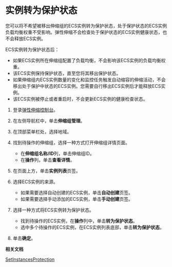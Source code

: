 # 实例转为保护状态

您可以将不希望被移出伸缩组的ECS实例转为保护状态，处于保护状态的ECS实例负载均衡权重不受影响。弹性伸缩不会检查处于保护状态的ECS实例健康状态，也不会释放ECS实例。

ECS实例转为保护状态后：

-   如果ECS实例所在伸缩组配置了负载均衡，不会影响该ECS实例的负载均衡权重。
-   该ECS实例保持保护状态，直至您将其移出保护状态。
-   如果伸缩组内ECS实例数量的变化和监控任务触发自动缩容的伸缩活动，不会移出处于保护中状态的ECS实例。您需要自行移出ECS实例后才能释放ECS实例。
-   该ECS实例被停止或者重启时，不会更新ECS实例的健康检查状态。

1.  登录[弹性伸缩控制台](https://essnew.console.aliyun.com/)。

2.  在左侧导航栏中，单击**伸缩组管理**。

3.  在顶部菜单栏处，选择地域。

4.  找到待操作的伸缩组，选择一种方式打开伸缩组详情页面。

    -   在**伸缩组名称/ID**列，单击伸缩组ID。
    -   在**操作**列，单击**查看详情**。
5.  在页面上方，单击**实例列表**页签。

6.  选择ECS实例的来源。

    -   如果需要选择自动创建的ECS实例，单击**自动创建**页签。
    -   如果需要选择手动添加的ECS实例，单击**手动创建**页签。
7.  选择一种方式将ECS实例转为保护状态。

    -   找到待操作的ECS实例，在**操作**列中，单击**转为保护状态**。
    -   选中多个待操作的ECS实例，在ECS实例列表底部，单击**转为保护状态**。
8.  单击**确定**。


**相关文档**  


[SetInstancesProtection](/intl.zh-CN/API参考/实例/SetInstancesProtection.md)

